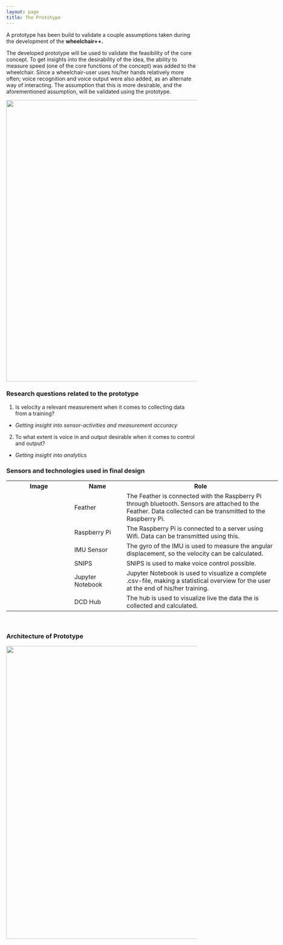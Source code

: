 ```yaml
---
layout: page
title: The Prototype
---
```


A prototype has been build to validate a couple assumptions taken during the development of the <b>wheelchair++. </b>

The developed prototype will be used to validate the feasibility of the core concept.
To get insights into the desirability of the idea, the ability to measure speed (one of the core functions of the concept) was added to the wheelchair.
Since a wheelchair-user uses his/her hands relatively more often; voice recognition and voice output were also added, as an alternate way of interacting. The assumption that this is more desirable, and the aforementioned assumption, will be validated using the prototype.

<img src="\Fitnesswheelchair\img\rolstoel.jpg" width="745">


### Research questions related to the prototype
1. Is velocity a relevant measurement when it comes to collecting data from a training?  
  - <i>Getting insight into sensor-activities and measurement accuracy</i>
2. To what extent is voice in and output desirable when it comes to control and output?  
  - <i>Getting insight into analytics</i>


### Sensors and technologies used in final design
<table class="" style="undefined;table-layout: fixed; width: 799px">
<colgroup>
<col style="width: 172px">
<col style="width: 138px">
<col style="width: 408px">
</colgroup>
  <tr>
    <th>Image</th>
    <th>Name</th>
    <th>Role</th>
  </tr>
  <tr>
    <td><img src="\Fitnesswheelchair\img\feather.png" alt=""></td>
    <td>Feather</td>
    <td>The Feather is connected with the Raspberry Pi through bluetooth. Sensors are attached to the Feather. Data collected can be transmitted to the Raspberry Pi. </td>
  </tr>
  <tr>
    <td><img src="\Fitnesswheelchair\img\raspi.png" alt=""></td>
    <td>Raspberry Pi</td>
    <td>The Raspberry Pi is connected to a server using Wifi. Data can be transmitted using this.</td>
  </tr>
  <tr>
    <td><img src="\Fitnesswheelchair\img\imu.png" alt=""></td>
    <td>IMU Sensor</td>
    <td>The gyro of the IMU is used to measure the angular displacement, so the velocity can be calculated.</td>
  </tr>
  <tr>
    <td><img src="\Fitnesswheelchair\img\snips.png" alt=""></td>
    <td>SNIPS</td>
    <td>SNIPS is used to make voice control possible.</td>
  </tr>
  <tr>
    <td><img src="\Fitnesswheelchair\img\jupy.png" alt=""></td>
    <td>Jupyter Notebook</td>
    <td>Jupyter Notebook is used to visualize a complete .csv-file, making a statistical overview for the user at the end of his/her training.</td>
  </tr>
  <tr>
    <td><img src="\Fitnesswheelchair\img\dcd.png" alt=""></td>
    <td>DCD Hub</td>
    <td>The hub is used to visualize live the data the is collected and calculated.</td>
  </tr>
</table>
<br>

### Architecture of Prototype
<img src="\Fitnesswheelchair\Images\IOT Architecture.png" width="775">
